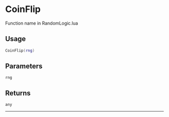 # CoinFlip
Function name in RandomLogic.lua
## Usage
```lua
CoinFlip(rng)
```
## Parameters
`rng`
## Returns
`any`

---